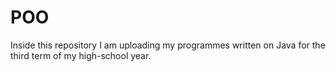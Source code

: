 # POO
Inside this repository I am uploading my programmes written on Java for the third term of my high-school year.
